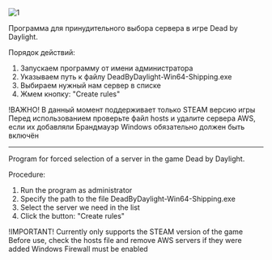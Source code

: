 ![1](https://github.com/user-attachments/assets/3327d0d5-3119-4efc-9674-eab9b919f7ad)

Программа для принудительного выбора сервера в игре Dead by Daylight.

Порядок действий:
1. Запускаем программу от имени администратора
2. Указываем путь к файлу DeadByDaylight-Win64-Shipping.exe
3. Выбираем нужный нам сервер в списке
4. Жмем кнопку: "Create rules"

!ВАЖНО! 
В данный момент поддерживает только STEAM версию игры
Перед использованием проверьте файл hosts и удалите сервера AWS, если их добавляли
Брандмауэр Windows обязательно должен быть включён

-----------------------------------------------------------------------------------------------------------------------

Program for forced selection of a server in the game Dead by Daylight.

Procedure:
1. Run the program as administrator
2. Specify the path to the file DeadByDaylight-Win64-Shipping.exe
3. Select the server we need in the list
4. Click the button: "Create rules"

!IMPORTANT! 
Currently only supports the STEAM version of the game
Before use, check the hosts file and remove AWS servers if they were added
Windows Firewall must be enabled
